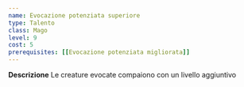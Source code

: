 ```yaml
---
name: Evocazione potenziata superiore
type: Talento
class: Mago
level: 9
cost: 5
prerequisites: [[Evocazione potenziata migliorata]]
---
```


**Descrizione**
Le creature evocate compaiono con un livello aggiuntivo